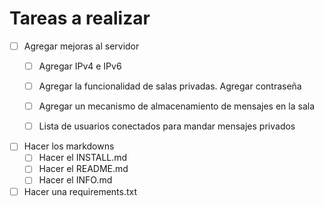 # Tareas a realizar

- [ ] Agregar mejoras al servidor
    - [ ] Agregar IPv4 e IPv6
    - [ ] Agregar la funcionalidad de salas privadas. Agregar contraseña
    - [ ] Agregar un mecanismo de almacenamiento de mensajes en la sala
    - [ ] Lista de usuarios conectados para mandar mensajes privados



- [ ] Hacer los markdowns
  - [ ] Hacer el INSTALL.md
  - [ ] Hacer el README.md
  - [ ] Hacer el INFO.md
  
- [ ] Hacer una requirements.txt
